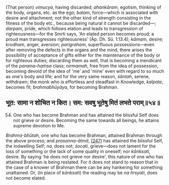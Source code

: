 (That person) *vimucya*, having discarded; *ahankāram*, egotism, thinking of the body, organs, etc. as the ego; *balam*, force—which is associated with desire and attachment; not the other kind of strength consisting in the fitness of the body etc., because being natural it cannot be discarded—; *darpam*, pride, which follows elation and leads to transgression of righteousness—for the Smrti says, 'An elated person becomes proud; a proud man transgresses righteousness' (Āp. Dh. Sū. 1.13.4); *kāmam*, desire; *krodham*, anger, aversion; *parigraham*, superfluous possessions—even after removing the defects in the organs and the mind, there arises the possibility of acceptance of gifts either for the maintenance of the body or for righteous duties; discarding them as well, that is becoming a mendicant of the *parama-haṁsa* class; *nirmamah*, free from the idea of possession, becoming devoid of the idea of 'me' and 'mine' even with regard to so much as one's body and life; and for the very same reason, *śāntah*, serene, withdrawn; the monk who is effortless and steadfast in Knowledge, *kalpate*, becomes fit; *brahmabhūyāya*, for becoming Brahman.

## भूत: सामा न शोचित न कित। सम: सवषु भूतेषु मितं लभते पराम्॥५४॥

54. One who has become Brahman and has attained the blissful Self does not grieve or desire. Becoming the same towards all beings, he attains supreme devotion to Me.

*Brahma-bhūtah*, one who has become Brahman, attained Brahman through the above process; and *prasanna-ātmā*, [\(247\)](#page--1-0) has attained the blissful Self, the indwelling Self; *na*, does not; *śocati*, grieve—does not lament for the loss of something or the lack of some quality in oneself; nor *kānksati*, desire. By saying 'he does not grieve nor desire', this nature of one who has attained Brahman is being restated. For it does not stand to reason that in the case of a knower of Brahman there can be any hankering for something unattained. Or, (in place of *kānksati*) the reading may be *na hrsyati*, does not become elated.